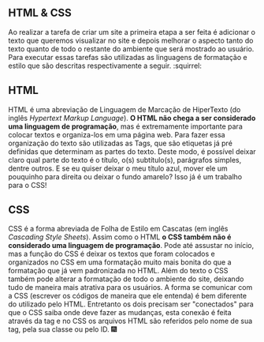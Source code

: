 ## HTML & CSS

Ao realizar a tarefa de criar um site a primeira etapa a ser feita é adicionar o texto que queremos visualizar no site e depois melhorar o aspecto tanto do texto quanto de todo o restante do ambiente que será mostrado ao usuário. Para executar essas tarefas são utilizadas as linguagens de formatação e estilo que são descritas respectivamente a seguir. :squirrel:

## HTML

HTML é uma abreviação de Linguagem de Marcação de HiperTexto (do inglês *Hypertext Markup Language*). **O HTML não chega a ser considerado uma linguagem de programação**, mas é extremamente importante para colocar textos e organiza-los em uma página web. Para fazer essa organização do texto são utilizadas as Tags, que são etiquetas já pré definidas que determinam as partes do texto. Deste modo, é possível deixar claro qual parte do texto é o título, o(s) subtítulo(s), parágrafos simples, dentre outros. E se eu quiser deixar o meu título azul, mover ele um pouquinho para direita ou deixar o fundo amarelo? Isso já é um trabalho para o CSS!

## CSS 

CSS é a forma abreviada de Folha de Estilo em Cascatas (em inglês *Cascading Style Sheets*). Assim como o HTML **o CSS também não é considerado uma linguagem de programação**. Pode até assustar no início, mas a função do CSS é deixar os textos que foram colocados e organizados no CSS em uma formatação muito mais bonita do que a formatação que já vem padronizada no HTML. Além do texto o CSS também pode alterar a formatação de todo o ambiente do site, deixando tudo de maneira mais atrativa para os usuários. A forma se comunicar com a CSS (escrever os códigos de maneira que ele entenda) é bem diferente do utilizado pelo HTML. Entretanto os dois precisam ser "conectados" para que o CSS saiba onde deve fazer as mudanças, esta conexão é feita através da tag <link> e no CSS os arquivos HTML são referidos pelo nome de sua tag, pela sua classe ou pelo ID. :fireworks: